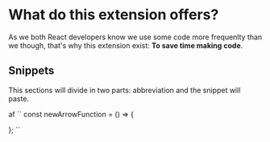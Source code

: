 # What do this extension offers?

As we both React developers know we use some code more frequenlty than we though, that's why this extension exist: **To save time making code**.

## Snippets
This sections will divide in two parts: abbreviation and the snippet will paste.

af
``
const newArrowFunction = () => {

};
``